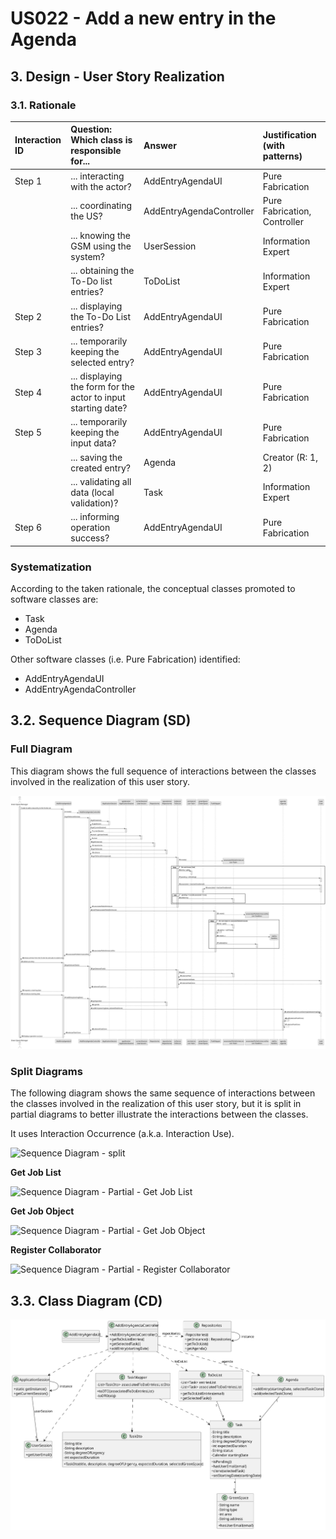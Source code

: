 # US022 - Add a new entry in the Agenda

## 3. Design - User Story Realization

### 3.1. Rationale

| Interaction ID | Question: Which class is responsible for...                    | Answer                   | Justification (with patterns) |
|:---------------|:---------------------------------------------------------------|:-------------------------|:------------------------------|
| Step 1  		     | 	... interacting with the actor?                               | AddEntryAgendaUI         | Pure Fabrication              |
|                | ... coordinating the US?                                       | AddEntryAgendaController | Pure Fabrication, Controller  |
|                | ... knowing the GSM using the system?                          | UserSession              | Information Expert            |
| 			  		        | 	... obtaining the To-Do list entries?                         | ToDoList                 | Information Expert            |
| Step 2  		     | ... displaying the To-Do List entries?						                   | AddEntryAgendaUI         | Pure Fabrication              |
| Step 3  		     | 	... temporarily keeping the selected entry?                   | AddEntryAgendaUI         | Pure Fabrication              |
| Step 4  		     | 	... displaying the form for the actor to input starting date? | AddEntryAgendaUI         | Pure Fabrication              |
| Step 5  		     | 	... temporarily keeping the input data?                       | AddEntryAgendaUI         | Pure Fabrication              |
|                | ... saving the created entry?                                  | Agenda                   | Creator (R: 1, 2)             |
|                | ... validating all data (local validation)?                    | Task                     | Information Expert            |
| Step 6  		     | 	... informing operation success? 	                            | AddEntryAgendaUI         | Pure Fabrication              |

### Systematization ##

According to the taken rationale, the conceptual classes promoted to software classes are:

* Task
* Agenda
* ToDoList

Other software classes (i.e. Pure Fabrication) identified:

* AddEntryAgendaUI
* AddEntryAgendaController


## 3.2. Sequence Diagram (SD)

### Full Diagram

This diagram shows the full sequence of interactions between the classes involved in the realization of this user story.

![Sequence Diagram - Full](svg/us022-sequence-diagram-full.svg)

### Split Diagrams

The following diagram shows the same sequence of interactions between the classes involved in the realization of this user story, but it is split in partial diagrams to better illustrate the interactions between the classes.

It uses Interaction Occurrence (a.k.a. Interaction Use).

![Sequence Diagram - split](svg/us003-sequence-diagram-split.svg)

**Get Job List**

![Sequence Diagram - Partial - Get Job List](svg/us003-sequence-diagram-partial-get-job-list.svg)

**Get Job Object**

![Sequence Diagram - Partial - Get Job Object](svg/us003-sequence-diagram-partial-get-job-object.svg)

**Register Collaborator**

![Sequence Diagram - Partial - Register Collaborator](svg/us003-sequence-diagram-partial-register-collaborator.svg)

## 3.3. Class Diagram (CD)

![Class Diagram](svg/us022-class-diagram.svg)